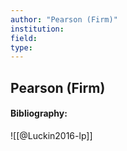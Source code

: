 ```yaml
---
author: "Pearson (Firm)"
institution:
field:
type:
---
```


## Pearson (Firm)
#### Bibliography:

![[@Luckin2016-lp]]